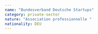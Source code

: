 ```yaml
---
name: "Bundesverband Deutsche Startups"
category: private-sector
nature: "Association professionnelle "
nationality: DEU
---
```

    